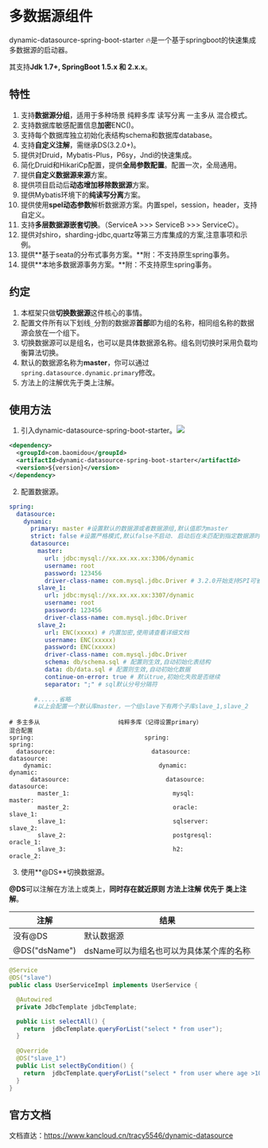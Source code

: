 # 多数据源组件

dynamic-datasource-spring-boot-starter 🔥是一个基于springboot的快速集成多数据源的启动器。

其支持**Jdk 1.7+, SpringBoot 1.5.x 和 2.x.x**。

## 特性

1.  支持**数据源分组**，适用于多种场景 纯粹多库 读写分离 一主多从 混合模式。
2.  支持数据库敏感配置信息**加密**ENC()。
3.  支持每个数据库独立初始化表结构schema和数据库database。
4.  支持**自定义注解**，需继承DS(3.2.0+)。
5.  提供对Druid，Mybatis-Plus，P6sy，Jndi的快速集成。
6.  简化Druid和HikariCp配置，提供**全局参数配置**。配置一次，全局通用。
7.  提供**自定义数据源来源**方案。
8.  提供项目启动后**动态增加移除数据源**方案。
9.  提供Mybatis环境下的**纯读写分离**方案。
10.  提供使用**spel动态参数**解析数据源方案。内置spel，session，header，支持自定义。
11.  支持**多层数据源嵌套切换**。（ServiceA >>> ServiceB >>> ServiceC）。
12.  提供对shiro，sharding-jdbc,quartz等第三方库集成的方案,注意事项和示例。
13.  提供**基于seata的分布式事务方案。**附：不支持原生spring事务。
14.  提供**本地多数据源事务方案。**附：不支持原生spring事务。

## 约定

1.  本框架只做**切换数据源**这件核心的事情。
2.  配置文件所有以下划线`_`分割的数据源**首部**即为组的名称，相同组名称的数据源会放在一个组下。
3.  切换数据源可以是组名，也可以是具体数据源名称。组名则切换时采用负载均衡算法切换。
4.  默认的数据源名称为**master**，你可以通过`spring.datasource.dynamic.primary`修改。
5.  方法上的注解优先于类上注解。

## 使用方法

1.  引入dynamic-datasource-spring-boot-starter。[![](https://img.shields.io/maven-central/v/com.baomidou/dynamic-datasource-spring-boot-starter.svg)](http://mvnrepository.com/artifact/com.baomidou/dynamic-datasource-spring-boot-starter)

~~~xml
<dependency>
  <groupId>com.baomidou</groupId>
  <artifactId>dynamic-datasource-spring-boot-starter</artifactId>
  <version>${version}</version>
</dependency>

~~~

2.  配置数据源。

~~~yaml
spring:
  datasource:
    dynamic:
      primary: master #设置默认的数据源或者数据源组,默认值即为master
      strict: false #设置严格模式,默认false不启动. 启动后在未匹配到指定数据源时候会抛出异常,不启动则使用默认数据源.
      datasource:
        master:
          url: jdbc:mysql://xx.xx.xx.xx:3306/dynamic
          username: root
          password: 123456
          driver-class-name: com.mysql.jdbc.Driver # 3.2.0开始支持SPI可省略此配置
        slave_1:
          url: jdbc:mysql://xx.xx.xx.xx:3307/dynamic
          username: root
          password: 123456
          driver-class-name: com.mysql.jdbc.Driver
        slave_2:
          url: ENC(xxxxx) # 内置加密,使用请查看详细文档
          username: ENC(xxxxx)
          password: ENC(xxxxx)
          driver-class-name: com.mysql.jdbc.Driver
          schema: db/schema.sql # 配置则生效,自动初始化表结构
          data: db/data.sql # 配置则生效,自动初始化数据
          continue-on-error: true # 默认true,初始化失败是否继续
          separator: ";" # sql默认分号分隔符
          
       #......省略
       #以上会配置一个默认库master，一个组slave下有两个子库slave_1,slave_2

~~~

~~~
# 多主多从                      纯粹多库（记得设置primary）                   混合配置
spring:                               spring:                               spring:
  datasource:                           datasource:                           datasource:
    dynamic:                              dynamic:                              dynamic:
      datasource:                           datasource:                           datasource:
        master_1:                             mysql:                                master:
        master_2:                             oracle:                               slave_1:
        slave_1:                              sqlserver:                            slave_2:
        slave_2:                              postgresql:                           oracle_1:
        slave_3:                              h2:                                   oracle_2:

~~~

3.  使用**@DS**切换数据源。

**@DS**可以注解在方法上或类上，**同时存在就近原则 方法上注解 优先于 类上注解**。

| 注解          | 结果                                     |
| ------------- | ---------------------------------------- |
| 没有@DS       | 默认数据源                               |
| @DS("dsName") | dsName可以为组名也可以为具体某个库的名称 |

~~~java
@Service
@DS("slave")
public class UserServiceImpl implements UserService {

  @Autowired
  private JdbcTemplate jdbcTemplate;

  public List selectAll() {
    return  jdbcTemplate.queryForList("select * from user");
  }
  
  @Override
  @DS("slave_1")
  public List selectByCondition() {
    return  jdbcTemplate.queryForList("select * from user where age >10");
  }
}
~~~


## 官方文档
文档直达：https://www.kancloud.cn/tracy5546/dynamic-datasource